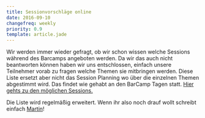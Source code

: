 ```yaml
---
title: Sessionvorschläge online
date: 2016-09-10
changefreq: weekly
priority: 0.9
template: article.jade
---
```


Wir werden immer wieder gefragt, ob wir schon wissen welche Sessions während des Barcamps angeboten werden. Da wir das auch nicht beantworten können haben wir uns entschlossen, einfach unsere Teilnehmer vorab zu fragen welche Themen sie mitbringen werden. Diese Liste ersetzt aber nicht das Session Planning wo über die einzelnen Themen abgestimmt wird. Das findet wie gehabt an den BarCamp Tagen statt. <a href="http://www.barcamp-erfurt.de/sessions/">Hier gehts zu den möglichen Sessions.</a>

Die Liste wird regelmäßig erweitert. Wenn ihr also noch drauf wollt schreibt einfach <a href="mailto:martin@barcamp-erfurt.de">Martin</a>!
